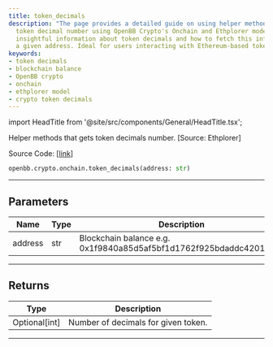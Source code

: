 ```yaml
---
title: token_decimals
description: "The page provides a detailed guide on using helper methods to identify"
  token decimal number using OpenBB Crypto's Onchain and Ethplorer model. It provides
  insightful information about token decimals and how to fetch this information using
  a given address. Ideal for users interacting with Ethereum-based tokens.
keywords:
- token decimals
- blockchain balance
- OpenBB crypto
- onchain
- ethplorer model
- crypto token decimals
---
```


import HeadTitle from '@site/src/components/General/HeadTitle.tsx';

<HeadTitle title="crypto.onchain.token_decimals - Reference | OpenBB SDK Docs" />

Helper methods that gets token decimals number. [Source: Ethplorer]

Source Code: [[link](https://github.com/OpenBB-finance/OpenBBTerminal/tree/main/openbb_terminal/cryptocurrency/onchain/ethplorer_model.py#L176)]

```python
openbb.crypto.onchain.token_decimals(address: str)
```

---

## Parameters

| Name | Type | Description | Default | Optional |
| ---- | ---- | ----------- | ------- | -------- |
| address | str | Blockchain balance e.g. 0x1f9840a85d5af5bf1d1762f925bdaddc4201f984 | None | False |


---

## Returns

| Type | Description |
| ---- | ----------- |
| Optional[int] | Number of decimals for given token. |
---

